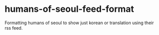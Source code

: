 # humans-of-seoul-feed-format
Formatting humans of seoul to show just korean or translation using their rss feed.
